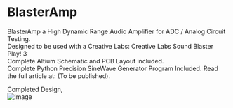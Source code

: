 # BlasterAmp  
BlasterAmp a High Dynamic Range Audio Amplifier for ADC / Analog Circuit Testing.  
Designed to be used with a Creative Labs: Creative Labs Sound Blaster Play! 3  
Complete Altium Schematic and PCB Layout included.  
Complete Python Precision SineWave Generator Program Included. 
Read the full article at: (To be published).  
  
Completed Design,  
![image](https://github.com/Hagtronics/BlasterAmp/blob/main/docs/figure2.png)
  

